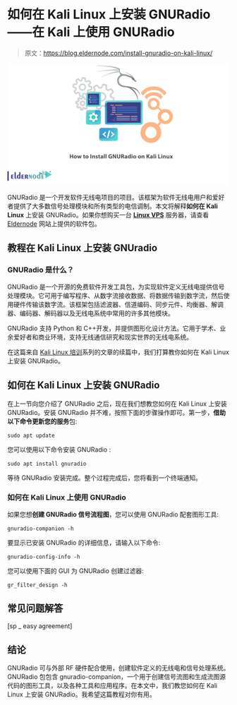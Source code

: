 # 如何在 Kali Linux 上安装 GNURadio——在 Kali 上使用 GNURadio

> 原文：<https://blog.eldernode.com/install-gnuradio-on-kali-linux/>

![How to Install GNURadio on Kali Linux](img/176bbdc7fd31129c718a8bca2f6bd978.png)

GNURadio 是一个开发软件无线电项目的项目。该框架为软件无线电用户和爱好者提供了大多数信号处理模块和所有类型的电信调制。本文将解释**如何在 Kali Linux** 上安装 GNURadio。如果你想购买一台 **[Linux VPS](https://eldernode.com/linux-vps/)** 服务器，请查看 [Eldernode](https://eldernode.com/) 网站上提供的软件包。

## **教程在 Kali Linux 上安装 GNUradio**

### **GNURadio 是什么？**

GNURadio 是一个开源的免费软件开发工具包，为实现软件定义无线电提供信号处理模块。它可用于编写程序、从数字流接收数据、将数据传输到数字流，然后使用硬件传输该数字流。该框架包括滤波器、信道编码、同步元件、均衡器、解调器、编码器、解码器以及无线电系统中常用的许多其他模块。

GNURadio 支持 Python 和 C++开发，并提供图形化设计方法。它用于学术、业余爱好者和商业环境，支持无线通信研究和现实世界的无线电系统。

在这篇来自 [Kali Linux 培训](https://blog.eldernode.com/tag/kali-linux/)系列的文章的续篇中，我们打算教你如何在 Kali Linux 上安装 GNURadio。

## **如何在 Kali Linux 上安装 GNURadio**

在上一节向您介绍了 GNURadio 之后，现在我们想教您如何在 Kali Linux 上安装 GNURadio。安装 GNURadio 并不难，按照下面的步骤操作即可。第一步，**借助以下命令更新您的服务**包:

```
sudo apt update
```

您可以使用以下命令安装 GNURadio :

```
sudo apt install gnuradio
```

等待 GNURadio 安装完成。整个过程完成后，您将看到一个终端通知。

### **如何在 Kali Linux 上使用 GNURadio**

如果您想**创建 GNURadio 信号流程图**，您可以使用 GNURadio 配套图形工具:

```
gnuradio-companion -h
```

要显示已安装 GNURadio 的详细信息，请输入以下命令:

```
gnuradio-config-info -h
```

您可以使用下面的 GUI 为 GNURadio 创建过滤器:

```
gr_filter_design -h
```

## 常见问题解答

[sp _ easy agreement]

## 结论

GNURadio 可与外部 RF 硬件配合使用，创建软件定义的无线电和信号处理系统。GNURadio 包包含 gnuradio-companion，一个用于创建信号流图和生成流图源代码的图形工具，以及各种工具和应用程序。在本文中，我们教您如何在 Kali Linux 上安装 GNURadio。我希望这篇教程对你有用。